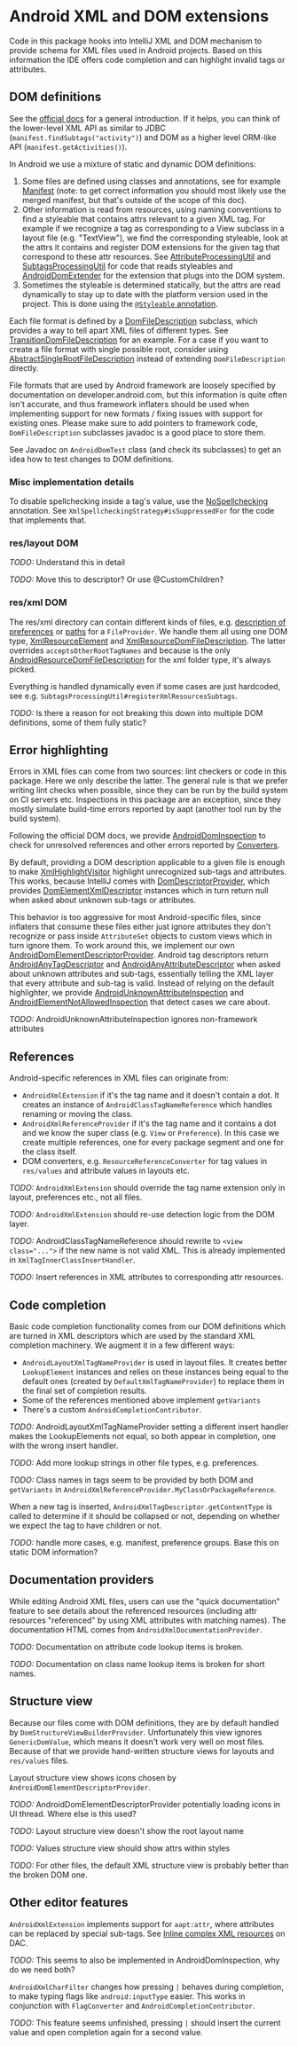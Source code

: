 # Android XML and DOM extensions

Code in this package hooks into IntelliJ XML and DOM mechanism to provide schema for XML files used in Android projects. Based on this
information the IDE offers code completion and can highlight invalid tags or attributes.

## DOM definitions

See the [official docs](http://www.jetbrains.org/intellij/sdk/docs/reference_guide/frameworks_and_external_apis/xml_dom_api.html) for a
general introduction. If it helps, you can think of the lower-level XML API as similar to JDBC (`manifest.findSubtags("activity")`) and
DOM as a higher level ORM-like API (`manifest.getActivities()`).

In Android we use a mixture of static and dynamic DOM definitions:
1. Some files are defined using classes and annotations, see for example [Manifest](manifest/Manifest.java) (note: to get correct
   information you should most likely use the merged manifest, but that's outside of the scope of this doc).
2. Other information is read from resources, using naming conventions to find a styleable that contains attrs relevant to a given XML tag.
   For example if we recognize a tag as corresponding to a View subclass in a layout file (e.g. "TextView"), we find the corresponding
   styleable, look at the attrs it contains and register DOM extensions for the given tag that correspond to these attr resources.
   See [AttributeProcessingUtil](AttributeProcessingUtil.java) and [SubtagsProcessingUtil](SubtagsProcessingUtil.java) for code that
   reads styleables and [AndroidDomExtender](AndroidDomExtender.java) for the extension that plugs into the DOM system.
3. Sometimes the styleable is determined statically, but the attrs are read dynamically to stay up to date with the platform version used
   in the project. This is done using the [`@Styleable` annotation](Styleable.java).

Each file format is defined by a
[DomFileDescription](../../../../../../../../idea/xml/dom-openapi/src/com/intellij/util/xml/DomFileDescription.java) subclass, which
provides a way to tell apart XML files of different types. See [TransitionDomFileDescription](transition/TransitionDomFileDescription.java)
for an example. For a case if you want to create a file format with single possible root, consider using
[AbstractSingleRootFileDescription](AbstractSingleRootFileDescription.java) instead of extending `DomFileDescription` directly.

File formats that are used by Android framework are loosely specified by documentation on developer.android.com, but this information is
quite often isn't accurate, and thus framework inflaters should be used when implementing support for new formats / fixing issues with
support for existing ones. Please make sure to add pointers to framework code, `DomFileDescription` subclasses javadoc is a good place to
store them.

See Javadoc on `AndroidDomTest` class (and check its subclasses) to get an idea how to test changes to DOM definitions.

### Misc implementation details

To disable spellchecking inside a tag's value, use the
[NoSpellchecking](../../../../../../../../idea/spellchecker/src/com/intellij/spellchecker/xml/NoSpellchecking.java) annotation. See
`XmlSpellcheckingStrategy#isSuppressedFor` for the code that implements that.

### res/layout DOM

*TODO:* Understand this in detail

*TODO:* Move this to descriptor? Or use @CustomChildren?

### res/xml DOM

The res/xml directory can contain different kinds of files, e.g.
[description of preferences](https://developer.android.com/guide/topics/ui/settings/) or
[paths](https://developer.android.com/reference/android/support/v4/content/FileProvider#SpecifyFiles) for a `FileProvider`. We handle them
all using one DOM type, [XmlResourceElement](xml/XmlResourceElement.java) and
[XmlResourceDomFileDescription](xml/XmlResourceDomFileDescription.java). The latter overrides `acceptsOtherRootTagNames` and because is the
only [AndroidResourceDomFileDescription](AndroidResourceDomFileDescription.java) for the xml folder type, it's always picked.

Everything is handled dynamically even if some cases are just hardcoded, see e.g. `SubtagsProcessingUtil#registerXmlResourcesSubtags`.

*TODO:* Is there a reason for not breaking this down into multiple DOM definitions, some of them fully static?

## Error highlighting

Errors in XML files can come from two sources: lint checkers or code in this package. Here we only describe the latter. The general rule is
that we prefer writing lint checks when possible, since they can be run by the build system on CI servers etc. Inspections in this package
are an exception, since they mostly simulate build-time errors reported by aapt (another tool run by the build system).

Following the official DOM docs, we provide [AndroidDomInspection](inspections/AndroidDomInspection.java) to check for unresolved 
references and other errors reported by [Converters](../../../../../../../../idea/xml/dom-openapi/src/com/intellij/util/xml/Converter.java).

By default, providing a DOM description applicable to a given file is enough to make
[XmlHighlightVisitor](../../../../../../../../idea/xml/xml-analysis-impl/src/com/intellij/codeInsight/daemon/impl/analysis/XmlHighlightVisitor.java)
highlight unrecognized sub-tags and attributes. This works, because IntelliJ comes with [DomDescriptorProvider](../../../../../../../../idea/xml/dom-impl/src/com/intellij/util/xml/impl/DomDescriptorProvider.java), which provides
[DomElementXmlDescriptor](../../../../../../../../idea/xml/dom-impl/src/com/intellij/xml/impl/dom/DomElementXmlDescriptor.java) instances
which in turn return null when asked about unknown sub-tags or attributes.

This behavior is too aggressive for most Android-specific files, since inflaters that consume these files either just ignore attributes they
don't recognize or pass inside `AttributeSet` objects to custom views which in turn ignore them. To work around this, we implement our own
[AndroidDomElementDescriptorProvider](AndroidDomElementDescriptorProvider.java). Android tag descriptors return
[AndroidAnyTagDescriptor](AndroidAnyTagDescriptor.java) and [AndroidAnyAttributeDescriptor](AndroidAnyAttributeDescriptor.java) when asked
about unknown attributes and sub-tags, essentially telling the XML layer that every attribute and sub-tag is valid. Instead of relying on
the default highlighter, we provide [AndroidUnknownAttributeInspection](inspections/AndroidUnknownAttributeInspection.java) and
[AndroidElementNotAllowedInspection](inspections/AndroidElementNotAllowedInspection.java) that detect cases we care about.

*TODO:* AndroidUnknownAttributeInspection ignores non-framework attributes

## References

Android-specific references in XML files can originate from:
* `AndroidXmlExtension` if it's the tag name and it doesn't contain a dot. It creates an instance of `AndroidClassTagNameReference` which
handles renaming or moving the class.
* `AndroidXmlReferenceProvider` if it's the tag name and it contains a dot and we know the super class (e.g. `View` or `Preference`). In
this case we create multiple references, one for every package segment and one for the class itself.
* DOM converters, e.g. `ResourceReferenceConverter` for tag values in `res/values` and attribute values in layouts etc.

*TODO:* `AndroidXmlExtension` should override the tag name extension only in layout, preferences etc., not all files.

*TODO:* `AndroidXmlExtension` should re-use detection logic from the DOM layer.

*TODO:* AndroidClassTagNameReference should rewrite to `<view class="...">` if the new name is not valid XML. This is already implemented
        in `XmlTagInnerClassInsertHandler`.

*TODO:* Insert references in XML attributes to corresponding attr resources.

## Code completion

Basic code completion functionality comes from our DOM definitions which are turned in XML descriptors which are used by the standard XML
completion machinery. We augment it in a few different ways:

* `AndroidLayoutXmlTagNameProvider` is used in layout files. It creates better `LookupElement` instances and relies on these instances being
equal to the default ones (created by `DefaultXmlTagNameProvider`) to replace them in the final set of completion results.
* Some of the references mentioned above implement `getVariants`
* There's a custom `AndroidCompletionContributor`.

*TODO:* AndroidLayoutXmlTagNameProvider setting a different insert handler makes the LookupElements not equal, so both appear in completion,
        one with the wrong insert handler.

*TODO:* Add more lookup strings in other file types, e.g. preferences.

*TODO:* Class names in tags seem to be provided by both DOM and `getVariants` in `AndroidXmlReferenceProvider.MyClassOrPackageReference`.

When a new tag is inserted, `AndroidXmlTagDescriptor.getContentType` is called to determine if it should be collapsed or not, depending on
whether we expect the tag to have children or not.

*TODO:* handle more cases, e.g. manifest, preference groups. Base this on static DOM information?

## Documentation providers

While editing Android XML files, users can use the "quick documentation" feature to see details about the referenced resources (including
attr resources "referenced" by using XML attributes with matching names). The documentation HTML comes from 
`AndroidXmlDocumentationProvider`.

*TODO:* Documentation on attribute code lookup items is broken.

*TODO:* Documentation on class name lookup items is broken for short names.

## Structure view

Because our files come with DOM definitions, they are by default handled by `DomStructureViewBuilderProvider`. Unfortunately this view
ignores `GenericDomValue`, which means it doesn't work very well on most files. Because of that we provide hand-written structure views
for layouts and `res/values` files.

Layout structure view shows icons chosen by `AndroidDomElementDescriptorProvider`.

*TODO:* AndroidDomElementDescriptorProvider potentially loading icons in UI thread. Where else is this used?

*TODO:* Layout structure view doesn't show the root layout name

*TODO:* Values structure view should show attrs within styles

*TODO:* For other files, the default XML structure view is probably better than the broken DOM one.

## Other editor features

`AndroidXmlExtension` implements support for `aapt:attr`, where attributes can be replaced by special sub-tags. See [Inline complex XML
resources](https://developer.android.com/guide/topics/resources/complex-xml-resources) on DAC.

*TODO:* This seems to also be implemented in AndroidDomInspection, why do we need both?

`AndroidXmlCharFilter` changes how pressing `|` behaves during completion, to make typing flags like `android:inputType` easier. This works
in conjunction with `FlagConverter` and `AndroidCompletionContributor`.

*TODO:* This feature seems unfinished, pressing `|` should insert the current value and open completion again for a second value.
